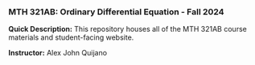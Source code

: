 ### MTH 321AB: Ordinary Differential Equation - Fall 2024

**Quick Description:** This repository houses all of the MTH 321AB course materials and student-facing website.

**Instructor:** Alex John Quijano